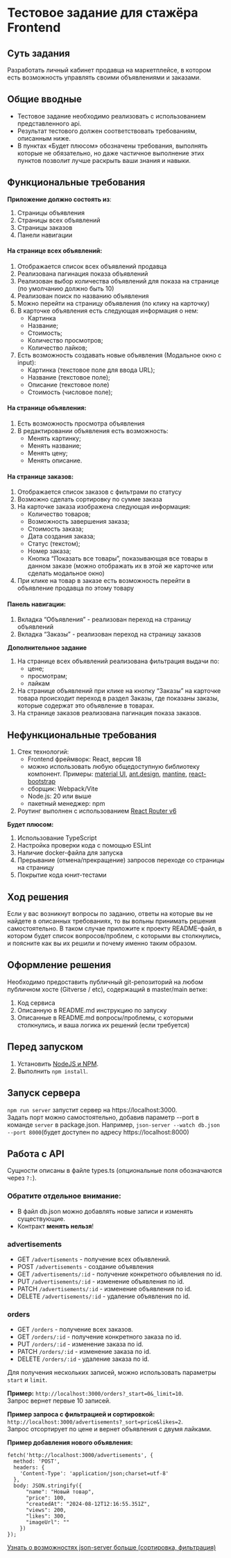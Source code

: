 # Тестовое задание для стажёра Frontend
## Суть задания
Разработать личный кабинет продавца на маркетплейсе, в котором есть возможность управлять своими объявлениями и заказами.
## Общие вводные
* Тестовое задание необходимо реализовать с использованием представленного api.   
* Результат тестового должен соответствовать требованиям, описанным ниже.   
* В пунктах «Будет плюсом» обозначены требования, выполнять которые не обязательно, но даже частичное выполнение этих пунктов позволит лучше раскрыть ваши знания и навыки.
## Функциональные требования
**Приложение должно состоять из**:
1. Страницы объявления  
2. Страницы всех объявлений  
3. Страницы заказов  
4. Панели навигации
#### На странице всех объявлений:
1. Отображается список всех объявлений продавца  
2. Реализована пагинация показа объявлений  
3. Реализован выбор количества объявлений для показа на странице (по умолчанию должно быть 10)  
4. Реализован поиск по названию объявления  
5. Можно перейти на страницу объявления (по клику на карточку)  
6. В карточке объявления есть следующая информация о нем:  
   - Картинка  
   - Название;  
   - Стоимость;  
   - Количество просмотров;  
   - Количество лайков;
7. Есть возможность создавать новые объявления (Модальное окно с input):  
   - Картинка (текстовое поле для ввода URL);  
   - Название (текстовое поле);  
   - Описание (текстовое поле)
   - Стоимость (числовое поле);
#### На странице объявления:
1. Есть возможность просмотра объявления
2. В редактировании объявления есть возможность:  
   - Менять картинку;  
   - Менять название;  
   - Менять цену;  
   - Менять описание.
#### На странице заказов:
1. Отображается список заказов с фильтрами по статусу  
2. Возможно сделать сортировку по сумме заказа  
3. На карточке заказа изображена следующая информация:  
   - Количество товаров;  
   - Возможность завершения заказа;  
   - Стоимость заказа;
   - Дата создания заказа;
   - Статус (текстом);
   - Номер заказа;
   - Кнопка “Показать все товары”, показывающая все товары в данном заказе (можно отображать их в этой же карточке или сделать модальное окно)  
4. При клике на товар в заказе есть возможность перейти в объявление продавца по этому товару
#### Панель навигации:
1. Вкладка “Объявления” - реализован переход на страницу объявлений  
2. Вкладка “Заказы” - реализован переход на страницу заказов

**Дополнительное задание**

1. На странице всех объявлений реализована фильтрация выдачи по:
   - цене;
   - просмотрам;
   - лайкам
2. На странице объявлений при клике на кнопку “Заказы” на карточке товара происходит переход в раздел Заказы, где показаны заказы, которые содержат это объявление в товарах.
3. На странице заказов реализована пагинация показа заказов.

## **Нефункциональные требования**
1. Стек технологий:  
   * Frontend фреймворк: React, версия 18  
   * можно использовать любую общедоступную библиотеку компонент. Примеры: [material UI](https://mui.com/material-ui/), [ant.design](https://ant.design/), [mantine](https://mantine.dev/), [react-bootstrap](https://react-bootstrap.github.io/)  
   * сборщик: Webpack/Vite  
   * Node.js: 20 или выше  
   * пакетный менеджер: npm  
2. Роутинг выполнен с использованием [React Router v6](https://reactrouter.com/en/main)

**Будет плюсом:**
1. Использование TypeScript  
2. Настройка проверки кода с помощью ESLint  
3. Наличие docker-файла для запуска  
4. Прерывание (отмена/прекращение) запросов переходе со страницы на страницу
5. Покрытие кода юнит-тестами

## Ход решения
Если у вас возникнут вопросы по заданию, ответы на которые вы не найдете в описанных требованиях, то вы вольны принимать решения самостоятельно.
В таком случае приложите к проекту README-файл, в котором будет список вопросов/проблем, с которыми вы столкнулись, и поясните как вы их решили и почему именно таким образом.

## Оформление решения
Необходимо предоставить публичный git-репозиторий на любом публичном хосте (Gitverse / etc), содержащий в master/main ветке:
1. Код сервиса  
2. Описанную в README.md инструкцию по запуску  
3. Описанные в README.md вопросы/проблемы, с которыми столкнулись,  и ваша логика их решений (если требуется)

## Перед запуском
1. Установить [NodeJS и NPM](https://nodejs.org/en/download/package-manager).  
2. Выполнить `npm install`.

## Запуск сервера
`npm run server` запустит сервер на https://localhost:3000.  
Задать порт можно самостоятельно, добавив параметр --port в команде `server` в package.json.  Например, `json-server --watch db.json --port 8000`(будет доступен по адресу https://localhost:8000)

## Работа с API
Сущности описаны в файле types.ts (опциональные поля обозначаются через `?:`).

### Обратите отдельное внимание:
   * В файл db.json можно добавлять новые записи и изменять существующие.
   * Контракт **менять нельзя**!

### advertisements

* GET `/advertisements` - получение всех объявлений.
* POST `/advertisements` - создание объявления
* GET `/advertisements/:id` -  получение конкретного объявления по id.
* PUT `/advertisements/:id` - изменение объявления по id.
* PATCH `/advertisements/:id` - изменение объявления по id.
* DELETE `/advertisements/:id` - удаление объявления по id.

### orders
* GET `/orders` - получение всех заказов.
* GET `/orders/:id` -  получение конкретного заказа по id.
* PUT `/orders/:id` - изменение заказа по id.
* PATCH `/orders/:id` - изменение заказа по id.
* DELETE `/orders/:id` - удаление заказа по id.

Для получения нескольких записей, можно использовать параметры `start` и `limit`.

**Пример:**
``http://localhost:3000/orders?_start=0&_limit=10``.  
Запрос вернет первые 10 записей.

**Пример запроса с фильтрацией и сортировкой:**
``http://localhost:3000/advertisements?_sort=price&likes=2``.  
Запрос отсортирует по цене и вернет объявления с двумя лайками.

**Пример добавления нового объявления:**

```
fetch('http://localhost:3000/advertisements', {
  method: 'POST',
  headers: {
    'Content-Type': 'application/json;charset=utf-8'
  },
  body: JSON.stringify({
      "name": "Новый товар",
      "price": 100,
      "createdAt": "2024-08-12T12:16:55.351Z",
      "views": 200,
      "likes": 300,
      "imageUrl": ""
    })
});
```

[Узнать о возможностях json-server больше (сортировка, фильтрация)](https://github.com/typicode/json-server)
